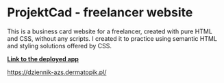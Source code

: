 # ProjektCad - freelancer website

This is a business card website for a freelancer, created with pure HTML and CSS, without any scripts. I created it to practice using semantic HTML and styling solutions offered by CSS.

**[Link to the deployed app](https://dziennik-azs.dermatopik.pl/)**

https://dziennik-azs.dermatopik.pl/
